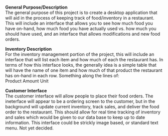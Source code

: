 <strong>General Purpose/Description</strong> <br />
The general purpose of this project is to create a desktop application that will aid in the process of keeping track of food/inventory in a restaurant. This will include an interface that allows you to see how much food you have on-hand, how much food you have actually used vs. how much you should have used, and an interface that allows modifications and new food orders.

<strong>Inventory Description</strong>  <br />
For the inventory management portion of the project, this will include an interface that will list each item and how much of each the restaurant has. In terms of how this interface looks, the generally idea is a simple table that will have the name of one item and how much of that product the restaurant has on-hand in each row. Something along the lines of:  
Product	Amount	Unit

<strong>Customer Interface</strong> <br/>
The customer interface will allow people to place their food orders. The ineterface will appear to be a ordering screen to the customer, but in the background will update current inventory, track sales, and deliver the food order to the restaurant. This should allow for real time tracking of inventory and sales which would be given to our data base to keep up to date information. This interface could be strickly image based, or standard text menu. Not yet decided.

